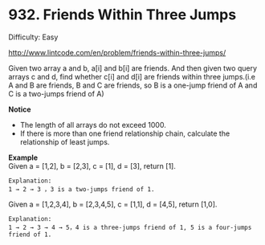 # 932. Friends Within Three Jumps

Difficulty: Easy

http://www.lintcode.com/en/problem/friends-within-three-jumps/

Given two array a and b, a[i] and b[i] are friends. And then given two query arrays c and d, find whether c[i] and d[i] are friends within three jumps.(i.e A and B are friends, B and C are friends, so B is a one-jump friend of A and C is a two-jumps friend of A)

**Notice**  
* The length of all arrays do not exceed 1000.
* If there is more than one friend relationship chain, calculate the relationship of least jumps.

**Example**  
Given a = [1,2], b = [2,3], c = [1], d = [3], return [1].
```
Explanation:
1 → 2 → 3 ，3 is a two-jumps friend of 1.
```
Given a = [1,2,3,4], b = [2,3,4,5], c = [1,1], d = [4,5], return [1,0].
```
Explanation:
1 → 2 → 3 → 4 → 5，4 is a three-jumps friend of 1, 5 is a four-jumps friend of 1.
```
